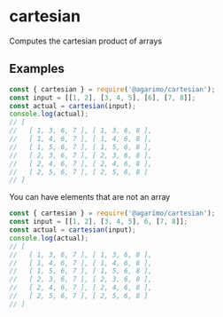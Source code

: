 # cartesian
Computes the cartesian product of arrays

## Examples

```javascript
const { cartesian } = require('@agarimo/cartesian');
const input = [[1, 2], [3, 4, 5], [6], [7, 8]];
const actual = cartesian(input);
console.log(actual);
// [
//   [ 1, 3, 6, 7 ], [ 1, 3, 6, 8 ],
//   [ 1, 4, 6, 7 ], [ 1, 4, 6, 8 ],
//   [ 1, 5, 6, 7 ], [ 1, 5, 6, 8 ],
//   [ 2, 3, 6, 7 ], [ 2, 3, 6, 8 ],
//   [ 2, 4, 6, 7 ], [ 2, 4, 6, 8 ],
//   [ 2, 5, 6, 7 ], [ 2, 5, 6, 8 ]
// ]
```

You can have elements that are not an array

```javascript
const { cartesian } = require('@agarimo/cartesian');
const input = [[1, 2], [3, 4, 5], 6, [7, 8]];
const actual = cartesian(input);
console.log(actual);
// [
//   [ 1, 3, 6, 7 ], [ 1, 3, 6, 8 ],
//   [ 1, 4, 6, 7 ], [ 1, 4, 6, 8 ],
//   [ 1, 5, 6, 7 ], [ 1, 5, 6, 8 ],
//   [ 2, 3, 6, 7 ], [ 2, 3, 6, 8 ],
//   [ 2, 4, 6, 7 ], [ 2, 4, 6, 8 ],
//   [ 2, 5, 6, 7 ], [ 2, 5, 6, 8 ]
// ]
```